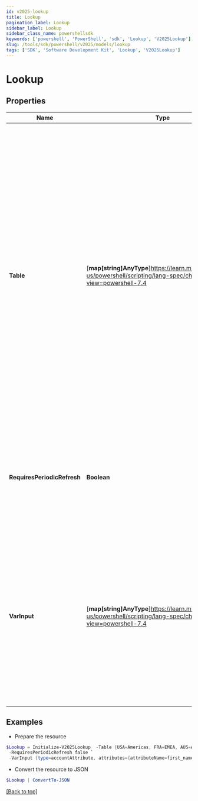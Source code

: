 ```yaml
---
id: v2025-lookup
title: Lookup
pagination_label: Lookup
sidebar_label: Lookup
sidebar_class_name: powershellsdk
keywords: ['powershell', 'PowerShell', 'sdk', 'Lookup', 'V2025Lookup']
slug: /tools/sdk/powershell/v2025/models/lookup
tags: ['SDK', 'Software Development Kit', 'Lookup', 'V2025Lookup']
---
```


# Lookup

## Properties

| Name | Type | Description | Notes |
| --- | --- | --- | --- |
| **Table** | [**map[string]AnyType**]https://learn.microsoft.com/en-us/powershell/scripting/lang-spec/chapter-04?view=powershell-7.4 | This is a JSON object of key-value pairs. The key is the string that will attempt to be matched to the input, and the value is the output string that should be returned if the key is matched >**Note** the use of the optional default key value here; if none of the three countries in the above example match the input string, the transform will return ""Unknown Region"" for the attribute that is mapped to this transform. | [required] |
| **RequiresPeriodicRefresh** | **Boolean** | A value that indicates whether the transform logic should be re-evaluated every evening as part of the identity refresh process | [optional] [default to $false] |
| **VarInput** | [**map[string]AnyType**]https://learn.microsoft.com/en-us/powershell/scripting/lang-spec/chapter-04?view=powershell-7.4 | This is an optional attribute that can explicitly define the input data which will be fed into the transform logic. If input is not provided, the transform will take its input from the source and attribute combination configured via the UI. | [optional] |

## Examples

- Prepare the resource

```powershell
$Lookup = Initialize-V2025Lookup  -Table {USA=Americas, FRA=EMEA, AUS=APAC, default=Unknown Region} `
 -RequiresPeriodicRefresh false `
 -VarInput {type=accountAttribute, attributes={attributeName=first_name, sourceName=Source}}
```

- Convert the resource to JSON

```powershell
$Lookup | ConvertTo-JSON
```

[[Back to top]](#)
